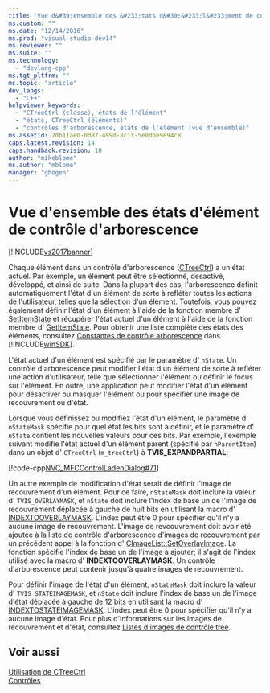 ```yaml
---
title: "Vue d&#39;ensemble des &#233;tats d&#39;&#233;l&#233;ment de contr&#244;le d&#39;arborescence | Microsoft Docs"
ms.custom: ""
ms.date: "12/14/2016"
ms.prod: "visual-studio-dev14"
ms.reviewer: ""
ms.suite: ""
ms.technology: 
  - "devlang-cpp"
ms.tgt_pltfrm: ""
ms.topic: "article"
dev_langs: 
  - "C++"
helpviewer_keywords: 
  - "CTreeCtrl (classe), états de l'élément"
  - "états, CTreeCtrl (éléments)"
  - "contrôles d'arborescence, états de l'élément (vue d'ensemble)"
ms.assetid: 2db11ae0-0d87-499d-8c1f-5e0dbe9e94c8
caps.latest.revision: 14
caps.handback.revision: 10
author: "mikeblome"
ms.author: "mblome"
manager: "ghogen"
---
```

# Vue d&#39;ensemble des &#233;tats d&#39;&#233;l&#233;ment de contr&#244;le d&#39;arborescence
[!INCLUDE[vs2017banner](../assembler/inline/includes/vs2017banner.md)]

Chaque élément dans un contrôle d'arborescence \([CTreeCtrl](../mfc/reference/ctreectrl-class.md)\) a un état actuel.  Par exemple, un élément peut être sélectionné, desactivé, développé, et ainsi de suite.  Dans la plupart des cas, l'arborescence définit automatiquement l'état d'un élément de sorte à refléter toutes les actions de l'utilisateur, telles que la sélection d'un élément.  Toutefois, vous pouvez également définir l'état d'un élément à l'aide de la fonction membre d' [SetItemState](../Topic/CTreeCtrl::SetItemState.md) et récupérer l'état actuel d'un élément à l'aide de la fonction membre d' [GetItemState](../Topic/CTreeCtrl::GetItemState.md).  Pour obtenir une liste complète des états des éléments, consultez [Constantes de contrôle arborescence](http://msdn.microsoft.com/library/windows/desktop/bb759985) dans [!INCLUDE[winSDK](../atl/includes/winsdk_md.md)].  
  
 L'état actuel d'un élément est spécifié par le paramètre d' `nState`.  Un contrôle d'arborescence peut modifier l'état d'un élément de sorte à refléter une action d'utilisateur, telle que sélectionner l'élément ou définir le focus sur l'élément.  En outre, une application peut modifier l'état d'un élément pour désactiver ou masquer l'élément ou pour spécifier une image de recouvrement ou d'état.  
  
 Lorsque vous définissez ou modifiez l'état d'un élément, le paramètre d' `nStateMask` spécifie pour quel état les bits sont à définir, et le paramètre d' `nState` contient les nouvelles valeurs pour ces bits.  Par exemple, l'exemple suivant modifie l'état actuel d'un élément parent \(spécifié par `hParentItem`\) dans un objet d' `CTreeCtrl` \(`m_treeCtrl`\) à **TVIS\_EXPANDPARTIAL**:  
  
 [!code-cpp[NVC_MFCControlLadenDialog#71](../mfc/codesnippet/CPP/tree-control-item-states-overview_1.cpp)]  
  
 Un autre exemple de modification d'état serait de définir l'image de recouvrement d'un élément.  Pour ce faire, `nStateMask` doit inclure la valeur d' `TVIS_OVERLAYMASK`, et `nState` doit inclure l'index de base un de l'image de recouvrement déplacée à gauche de huit bits en utilisant la macro d' [INDEXTOOVERLAYMASK](http://msdn.microsoft.com/library/windows/desktop/bb761408).  L'index peut être 0 pour spécifier qu'il n'y a aucune image de recouvrement.  L'image de revcouvrement doit avoir été ajoutée à la liste de contrôle d'arborescence d'images de recouvrement par un précédent appel à la fonction d' [CImageList::SetOverlayImage](../Topic/CImageList::SetOverlayImage.md).  La fonction spécifie l'index de base un de l'image à ajouter; il s'agit de l'index utilisé avec la macro d' **INDEXTOOVERLAYMASK**.  Un contrôle d'arborescence peut contenir jusqu'à quatre images de recouvrement.  
  
 Pour définir l'image de l'état d'un élément, `nStateMask` doit inclure la valeur d' `TVIS_STATEIMAGEMASK`, et `nState` doit inclure l'index de base un de l'image d'état déplacée à gauche de 12 bits en utilisant la macro d' [INDEXTOSTATEIMAGEMASK](http://msdn.microsoft.com/library/windows/desktop/bb775597).  L'index peut être 0 pour spécifier qu'il n'y a aucune image d'état.  Pour plus d'informations sur les images de recouvrement et d'état, consultez [Listes d'images de contrôle tree](../mfc/tree-control-image-lists.md).  
  
## Voir aussi  
 [Utilisation de CTreeCtrl](../mfc/using-ctreectrl.md)   
 [Contrôles](../mfc/controls-mfc.md)